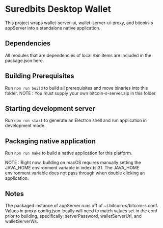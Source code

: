 # Suredbits Desktop Wallet

This project wraps wallet-server-ui, wallet-server-ui-proxy, and bitcoin-s appServer into a standalone native application.

## Dependencies

All modules that are dependencies of local /bin items are included in the package.json here.

## Building Prerequisites

Run `npm run build` to build all prerequisites and move binaries into this folder. NOTE : You must supply your own bitcoin-s-server.zip in this folder.

## Starting development server

Run `npm run start` to generate an Electron shell and run application in development mode.

## Packaging native application

Run `npm run make` to build a native application for this platform.

NOTE : Right now, building on macOS requires manually setting the JAVA_HOME environment variable in index.ts:31. The JAVA_HOME environment variable does not pass through when double clicking an application.

## Notes

The packaged instance of appServer runs off of ~/.bitcoin-s/bitcoin-s.conf. Values in proxy-config.json locally will need to match values set in the conf prior to building, specifically: serverPassword, walletServerUrl, and walletServerWs.

